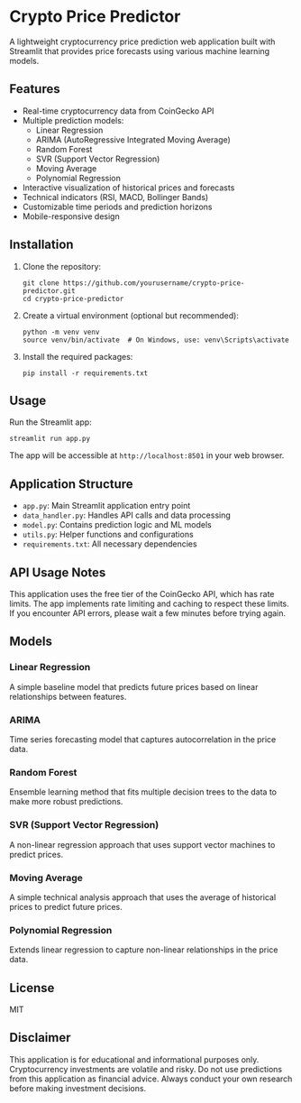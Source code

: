 # Crypto Price Predictor

A lightweight cryptocurrency price prediction web application built with Streamlit that provides price forecasts using various machine learning models.

## Features

- Real-time cryptocurrency data from CoinGecko API
- Multiple prediction models:
  - Linear Regression
  - ARIMA (AutoRegressive Integrated Moving Average)
  - Random Forest
  - SVR (Support Vector Regression)
  - Moving Average
  - Polynomial Regression
- Interactive visualization of historical prices and forecasts
- Technical indicators (RSI, MACD, Bollinger Bands)
- Customizable time periods and prediction horizons
- Mobile-responsive design

## Installation

1. Clone the repository:
   ```
   git clone https://github.com/yourusername/crypto-price-predictor.git
   cd crypto-price-predictor
   ```

2. Create a virtual environment (optional but recommended):
   ```
   python -m venv venv
   source venv/bin/activate  # On Windows, use: venv\Scripts\activate
   ```

3. Install the required packages:
   ```
   pip install -r requirements.txt
   ```

## Usage

Run the Streamlit app:
```
streamlit run app.py
```

The app will be accessible at `http://localhost:8501` in your web browser.

## Application Structure

- `app.py`: Main Streamlit application entry point
- `data_handler.py`: Handles API calls and data processing
- `model.py`: Contains prediction logic and ML models
- `utils.py`: Helper functions and configurations
- `requirements.txt`: All necessary dependencies

## API Usage Notes

This application uses the free tier of the CoinGecko API, which has rate limits. The app implements rate limiting and caching to respect these limits. If you encounter API errors, please wait a few minutes before trying again.

## Models

### Linear Regression
A simple baseline model that predicts future prices based on linear relationships between features.

### ARIMA
Time series forecasting model that captures autocorrelation in the price data.

### Random Forest
Ensemble learning method that fits multiple decision trees to the data to make more robust predictions.

### SVR (Support Vector Regression)
A non-linear regression approach that uses support vector machines to predict prices.

### Moving Average
A simple technical analysis approach that uses the average of historical prices to predict future prices.

### Polynomial Regression
Extends linear regression to capture non-linear relationships in the price data.

## License

MIT

## Disclaimer

This application is for educational and informational purposes only. Cryptocurrency investments are volatile and risky. Do not use predictions from this application as financial advice. Always conduct your own research before making investment decisions. 

